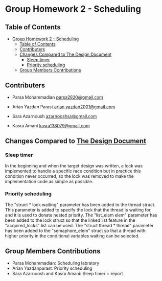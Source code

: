 # Group Homework 2 - Scheduling

## Table of Contents
- [Group Homework 2 - Scheduling](#group-homework-2---scheduling)
  - [Table of Contents](#table-of-contents)
  - [Contributers](#contributers)
  - [Changes Compared to The Design Document](#changes-compared-to-the-design-document)
    - [Sleep timer](#sleep-timer)
    - [Priority scheduling](#priority-scheduling)
  - [Group Members Contributions](#group-members-contributions)

## Contributers
- Parsa Mohammadian <parsa2820@gmail.com>

- Arian Yazdan Parast <arian.yazdan2001@gmail.com>

- Sara Azarnoush <azarnooshsa@gmail.com> 

- Kasra Amani <kasra138079@gmail.com>

## Changes Compared to [The Design Document](../design/project2-design.md)
### Sleep timer

In the beginning and when the target design was written, a lock was implemented to handle a specific race condition but in practice this condition never occurred, so the lock was removed to make the implementation code as simple as possible.

### Priority scheduling

The "struct * lock waiting" parameter has been added to the thread struct. This parameter is added to specify the lock that the thread is waiting for, and it is used to donate nested priority. The "list_elem elem" parameter has been added to the lock struct so that the linked list feature in the "acquired_locks" list can be used. The "struct thread * thread" parameter has been added to the "semaphore_elem" struct so that a thread with higher priority in the conditional variables waiting can be selected.

## Group Members Contributions
- Parsa Mohammadian: Scheduling labratory
- Arian Yazdanparast: Priority scheduling
- Sara Azarnoosh and Kasra Amani: Sleep timer + report 
